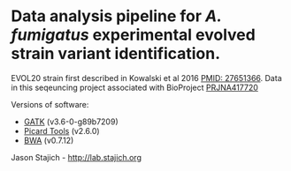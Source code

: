 Data analysis pipeline for _A. fumigatus_ experimental evolved strain variant identification.
=======

EVOL20 strain first described in Kowalski et al 2016 [PMID: 27651366](https://www.ncbi.nlm.nih.gov/pubmed/27651366).
Data in this seqeuncing project associated with BioProject [PRJNA417720](https://www.ncbi.nlm.nih.gov/bioproject/PRJNA417720)

Versions of software:
 - [GATK](https://software.broadinstitute.org/gatk/) (v3.6-0-g89b7209) 
 - [Picard Tools](https://broadinstitute.github.io/picard/) (v2.6.0)
 - [BWA](https://github.com/lh3/bwa) (v0.7.12)
 
Jason Stajich - http://lab.stajich.org
